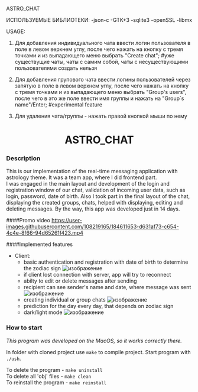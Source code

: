 ASTRO_CHAT

ИСПОЛЬЗУЕМЫЕ БИБЛИОТЕКИ: 
    -json-c
    -GTK+3
    -sqlite3
    -openSSL
    -libmx

USAGE:
 1. Для добавления индивидуального чата ввести логин пользователя в поле в левом верхнем углу, 
 после чего нажать на кнопку с тремя точками и из выпадающего меню выбрать "Create chat";
 #уже существущие чаты, чаты с самим собой, чаты с несуществующими пользователями создать нельзя

 2. Для добавления групового чата ввести логины пользователей через запятую в поле в левом верхнем углу,
 после чего нажать на кнопку с тремя точками и из выпадающего меню выбрать "Group's users", после чего 
 в это же поле ввести имя группы и нажать на "Group`s name"/Enter;
 #experimental feature

 3. Для удаления чата/группы - нажать правой кнопкой мыши по нему



<h1 align='center'> ASTRO_CHAT </h1>

### Description
This is our implementation of the real-time messaging application with astrology theme. It was a team app, where I did frontend part.  
I was engaged in the main layout and development of the login and registration window of our chat, validation of incoming user data, such as login, password, date of birth. Also I took part in the final layout of the chat, displaying the created groups, chats, helped with displaying, editing and deleting messages.
By the way, this app was developed just in 14 days.


####Promo video
https://user-images.githubusercontent.com/108219165/184611653-d631af73-c654-4c4e-8f66-94d65261f423.mp4


####Implemented features
- Client:
    - basic authentication and registration with date of birth to determine the zodiac sign
    ![изображение](https://user-images.githubusercontent.com/108219165/184611918-a1f47dcd-991c-4073-8a12-951d967096a0.png)
    - if client lost connection with server, app will try to reconnect
    - abilty to edit or delete messages after sending 
    - recipient can see sender's name and date, where message was sent
    ![изображение](https://user-images.githubusercontent.com/108219165/184612196-58c29624-bc7e-4a34-8726-20ed17e952a6.png)
    - creating individual or group chats
    ![изображение](https://user-images.githubusercontent.com/108219165/184612293-6f8eaa0d-9ea4-4c2b-a73a-e7b43e3048b3.png)
    - prediction for the day every day, that depends on zodiac sign
    - dark/light mode
    ![изображение](https://user-images.githubusercontent.com/108219165/184612477-c11207e1-1296-4335-bfaa-8e5e6bb0cf5e.png)

    
    
    
    
    
    

### How to start
*This program was developed on the MacOS, so it works correctly there.*   

In folder with cloned project use `make` to compile project. Start program with `./ush`.

To delete the program - `make uninstall`   
To delete all 'obj' files - `make clean`   
To reinstall the program - `make reinstall`
